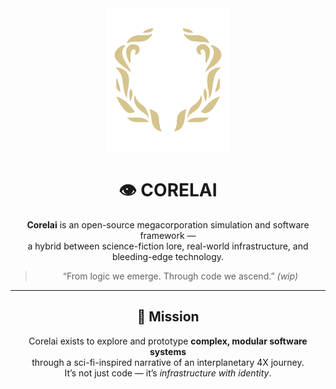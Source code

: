 <div align='center'>
<img src="../assets/logo.png" style='width:200px' />
<div>


# 👁 CORELAI

**Corelai** is an open-source megacorporation simulation and software framework —  
a hybrid between science-fiction lore, real-world infrastructure, and bleeding-edge technology.

> “From logic we emerge. Through code we ascend.” *(wip)*

---

## 🧬 Mission

Corelai exists to explore and prototype **complex, modular software systems**  
through a sci-fi-inspired narrative of an interplanetary 4X journey.  
It’s not just code — it’s *infrastructure with identity*.
